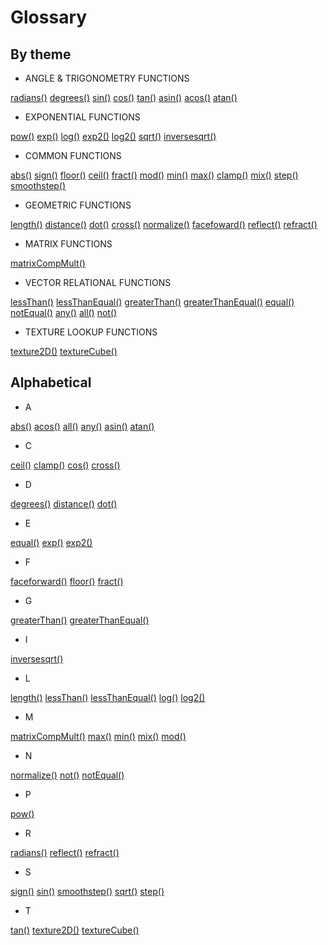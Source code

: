 # Glossary

## By theme

* ANGLE & TRIGONOMETRY FUNCTIONS

[radians()](index.html#radians.md)
[degrees()](index.html#degrees.md)
[sin()](index.html#sin.md)
[cos()](index.html#cos.md)
[tan()](index.html#tan.md)
[asin()](index.html#asin.md)
[acos()](index.html#acos.md)
[atan()](index.html#atan.md)

* EXPONENTIAL FUNCTIONS

[pow()](index.html#pow.md)
[exp()](index.html#exp.md)
[log()](index.html#log.md)
[exp2()](index.html#exp2.md)
[log2()](index.html#log2.md)
[sqrt()](index.html#sqrt.md)
[inversesqrt()](index.html#inversesqrt.md)

* COMMON FUNCTIONS

[abs()](index.html#abs.md)
[sign()](index.html#sign.md)
[floor()](index.html#floor.md)
[ceil()](index.html#ceil.md)
[fract()](index.html#fract.md)
[mod()](index.html#mod.md)
[min()](index.html#min.md)
[max()](index.html#max.md)
[clamp()](index.html#clamp.md)
[mix()](index.html#mix.md)
[step()](index.html#step.md)
[smoothstep()](index.html#smoothstep.md)

* GEOMETRIC FUNCTIONS

[length()](index.html#length.md)
[distance()](index.html#distance.md)
[dot()](index.html#dot.md)
[cross()](index.html#cross.md)
[normalize()](index.html#normalize.md)
[facefoward()](index.html#facefoward.md)
[reflect()](index.html#reflect.md)
[refract()](index.html#refract.md)

* MATRIX FUNCTIONS

[matrixCompMult()](index.html#matrixCompMult.md)

* VECTOR RELATIONAL FUNCTIONS

[lessThan()](index.html#lessThan.md)
[lessThanEqual()](index.html#lessThanEqual.md)
[greaterThan()](index.html#greaterThan.md)
[greaterThanEqual()](index.html#greaterThanEqual.md)
[equal()](index.html#equal.md)
[notEqual()](index.html#notEqual.md)
[any()](index.html#any.md)
[all()](index.html#all.md)
[not()](index.html#not.md)

* TEXTURE LOOKUP FUNCTIONS

[texture2D()](index.html#texture2D.md)
[textureCube()](index.html#textureCube.md)

## Alphabetical

* A

[abs()](index.html#abs.md)
[acos()](index.html#acos.md)
[all()](index.html#all.md)
[any()](index.html#any.md)
[asin()](index.html#asin.md)
[atan()](index.html#atan.md)

* C

[ceil()](index.html#ceil.md)
[clamp()](index.html#clamp.md)
[cos()](index.html#cos.md)
[cross()](index.html#cross.md)

* D

[degrees()](index.html#degrees.md)
[distance()](index.html#distance.md)
[dot()](index.html#dot.md)

* E 

[equal()](index.html#equal.md)
[exp()](index.html#exp.md)
[exp2()](index.html#exp2.md)

* F 

[faceforward()](index.html#faceforward.md)
[floor()](index.html#floor.md)
[fract()](index.html#fract.md)

* G

[greaterThan()](index.html#greaterThan.md)
[greaterThanEqual()](index.html#greaterThanEqual.md)

* I

[inversesqrt()](index.html#inversesqrt.md)

* L

[length()](index.html#length.md)
[lessThan()](index.html#lessThan.md)
[lessThanEqual()](index.html#lessThanEqual.md)
[log()](index.html#log.md)
[log2()](index.html#log2.md)

* M 

[matrixCompMult()](index.html#matrixCompMult.md)
[max()](index.html#max.md)
[min()](index.html#min.md)
[mix()](index.html#mix.md)
[mod()](index.html#mod.md)

* N

[normalize()](index.html#normalize.md)
[not()](index.html#not.md)
[notEqual()](index.html#notEqual.md)

* P

[pow()](index.html#pow.md)

* R

[radians()](index.html#radians.md)
[reflect()](index.html#reflect.md)
[refract()](index.html#refract.md)

* S

[sign()](index.html#sign.md)
[sin()](index.html#sin.md)
[smoothstep()](index.html#smoothstep.md)
[sqrt()](index.html#sqrt.md)
[step()](index.html#step.md)

* T

[tan()](index.html#tan.md)
[texture2D()](index.html#texture2D.md)
[textureCube()](index.html#textureCube.md)
